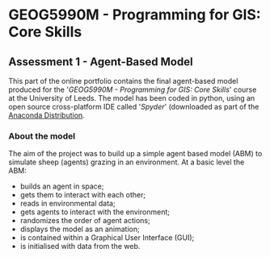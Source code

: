 # GEOG5990M - Programming for GIS: Core Skills 
## Assessment 1 - Agent-Based Model
This part of the online portfolio contains the final agent-based model produced for the '*GEOG5990M - Programming for GIS: Core Skills*' course at the University of Leeds. The model has been coded in python, using an open source cross-platform IDE called '*Spyder*' (downloaded as part of the [Anaconda Distribution](https://www.anaconda.com/distribution/). 
### About the model
The aim of the project was to build up a simple agent based model (ABM) to simulate sheep (agents) grazing in an environment. At a basic level the ABM:
- builds an agent in space;
- gets them to interact with each other;
- reads in environmental data;
- gets agents to interact with the environment;
- randomizes the order of agent actions;
- displays the model as an animation;
- is contained within a Graphical User Interface (GUI);
- is initialised with data from the web.


